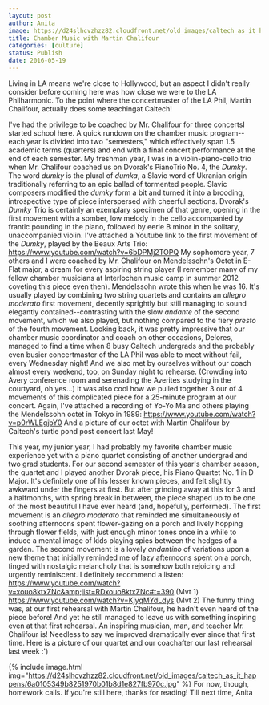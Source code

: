 ```yaml
---
layout: post
author: Anita
image: https://d24slhcvzhzz82.cloudfront.net/old_images/caltech_as_it_happens/6a0105349b8251970b01b8d1e822bd970c.jpg
title: Chamber Music with Martin Chalifour
categories: [culture]
status: Publish
date: 2016-05-19
---
```


Living in LA means we're close to Hollywood, but an aspect I didn't really consider before coming here was how close we were to the LA Philharmonic. To the point where the concertmaster of the LA Phil, Martin Chalifour, actually does some teachingat Caltech!

I've had the privilege to be coached by Mr. Chalifour for three concertsI started school here. A quick rundown on the chamber music program--each year is divided into two "semesters," which effectively span 1.5 academic terms (quarters) and end with a final concert performance at the end of each semester. My freshman year, I was in a violin-piano-cello trio when Mr. Chalifour coached us on Dvorak's PianoTrio No. 4, the *Dumky*. The word *dumky* is the plural of *dumka*, a Slavic word of Ukranian origin traditionally referring to an epic ballad of tormented people. Slavic composers modified the *dumky* form a bit and turned it into a brooding, introspective type of piece interspersed with cheerful sections. Dvorak's *Dumky* Trio is certainly an exemplary specimen of that genre, opening in the first movement with a somber, low melody in the cello accompanied by frantic pounding in the piano, followed by eerie B minor in the solitary, unaccompanied violin. I've attached a Youtube link to the first movement of the *Dumky*, played by the Beaux Arts Trio:
https://www.youtube.com/watch?v=6bDPMj2TOPQ
My sophomore year, 7 others and I were coached by Mr. Chalifour on Mendelssohn's Octet in E-Flat major, a dream for every aspiring string player (I remember many of my fellow chamber musicians at Interlochen music camp in summer 2012 coveting this piece even then). Mendelssohn wrote this when he was 16. It's usually played by combining two string quartets and contains an *allegro moderato* first movement, decently sprightly but still managing to sound elegantly contained--contrasting with the slow *andante* of the second movement, which we also played, but nothing compared to the fiery *presto* of the fourth movement. Looking back, it was pretty impressive that our chamber music coordinator and coach on other occasions, Delores, managed to find a time when 8 busy Caltech undergrads and the probably even busier concertmaster of the LA Phil was able to meet without fail, every Wednesday night! And we also met by ourselves without our coach almost every weekend, too, on Sunday night to rehearse. (Crowding into Avery conference room and serenading the Averites studying in the courtyard, oh yes...) It was also cool how we pulled together 3 our of 4 movements of this complicated piece for a 25-minute program at our concert. Again, I've attached a recording of Yo-Yo Ma and others playing the Mendelssohn octet in Tokyo in 1989:
https://www.youtube.com/watch?v=p0rWLEgjbY0
And a picture of our octet with Martin Chalifour by Caltech's turtle pond post concert last May!

This year, my junior year, I had probably my favorite chamber music experience yet with a piano quartet consisting of another undergrad and two grad students. For our second semester of this year's chamber season, the quartet and I played another Dvorak piece, his Piano Quartet No. 1 in D Major. It's definitely one of his lesser known pieces, and felt slightly awkward under the fingers at first. But after grinding away at this for 3 and a halfmonths, with spring break in between, the piece shaped up to be one of the most beautiful I have ever heard (and, hopefully, performed). The first movement is an *allegro* *moderato* that reminded me simultaneously of soothing afternoons spent flower-gazing on a porch and lively hopping through flower fields, with just enough minor tones once in a while to induce a mental image of kids playing spies between the hedges of a garden. The second movement is a lovely *andantino* of variations upon a new theme that initially reminded me of lazy afternoons spent on a porch, tinged with nostalgic melancholy that is somehow both rejoicing and urgently reminiscent. I definitely recommend a listen:
https://www.youtube.com/watch?v=xouo8ktxZNc&amp;list=RDxouo8ktxZNc#t=390 (Mvt 1)
https://www.youtube.com/watch?v=KjyqMYdLdys (Mvt 2)
The funny thing was, at our first rehearsal with Martin Chalifour, he hadn't even heard of the piece before! And yet he still managed to leave us with something inspiring even at that first rehearsal. An inspiring musician, man, and teacher Mr. Chalifour is! Needless to say we improved dramatically ever since that first time. Here is a picture of our quartet and our coachafter our last rehearsal last week :')


{% include image.html img="https://d24slhcvzhzz82.cloudfront.net/old_images/caltech_as_it_happens/6a0105349b8251970b01b8d1e827fb970c.jpg" %}
For now, though, homework calls. If you're still here, thanks for reading! Till next time,
Anita
